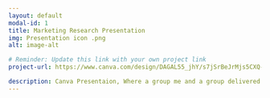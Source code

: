 ```yaml
---
layout: default
modal-id: 1
title: Marketing Research Presentation
img: Presentation icon .png
alt: image-alt

# Reminder: Update this link with your own project link
project-url: https://www.canva.com/design/DAGAL55_jhY/s7jSrBeJrMjs5CXQ-mGTnw/view?utm_content=DAGAL55_jhY&utm_campaign=designshare&utm_medium=link2&utm_source=uniquelinks&utlId=hffab84e371

description: Canva Presentaion, Where a group me and a group delivered actionable, data-driven insights to a social media marketer through comprehensive research analysis, enabling the optimization of services for two local food and beverage businesses.
---
```


